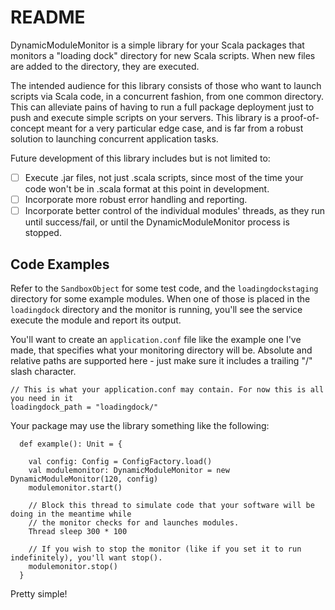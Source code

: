 # README

DynamicModuleMonitor is a simple library for your Scala packages that monitors a "loading dock" directory for new Scala scripts. When new files are added to the directory, they are executed.

The intended audience for this library consists of those who want to launch scripts via Scala code, in a concurrent fashion, from one common directory. This can alleviate pains of having to run a full package deployment just to push and execute simple scripts on your servers. This library is a proof-of-concept meant for a very particular edge case, and is far from a robust solution to launching concurrent application tasks.

Future development of this library includes but is not limited to:

 - [ ] Execute .jar files, not just .scala scripts, since most of the time your code won't be in .scala format at this point in development.
 - [ ] Incorporate more robust error handling and reporting.
 - [ ] Incorporate better control of the individual modules' threads, as they run until success/fail, or until the DynamicModuleMonitor process is stopped.

## Code Examples

Refer to the ```SandboxObject``` for some test code, and the ```loadingdockstaging``` directory for some example modules. When one of those is placed in the ```loadingdock``` directory and the monitor is running, you'll see the service execute the module and report its output.

You'll want to create an ```application.conf``` file like the example one I've made, that specifies what your monitoring directory will be. Absolute and relative paths are supported here - just make sure it includes a trailing "/" slash character.

```
// This is what your application.conf may contain. For now this is all you need in it
loadingdock_path = "loadingdock/"

```

Your package may use the library something like the following:

```
  def example(): Unit = {

    val config: Config = ConfigFactory.load()
    val modulemonitor: DynamicModuleMonitor = new DynamicModuleMonitor(120, config)
    modulemonitor.start()

    // Block this thread to simulate code that your software will be doing in the meantime while
    // the monitor checks for and launches modules.
    Thread sleep 300 * 100

    // If you wish to stop the monitor (like if you set it to run indefinitely), you'll want stop().
    modulemonitor.stop()
  }
```

Pretty simple!
